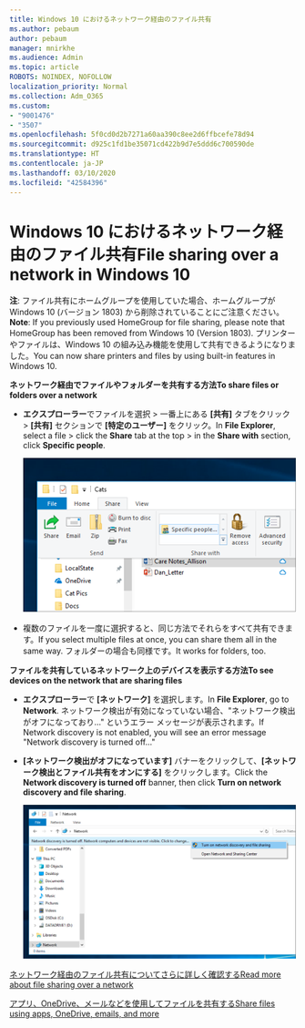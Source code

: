 ```yaml
---
title: Windows 10 におけるネットワーク経由のファイル共有
ms.author: pebaum
author: pebaum
manager: mnirkhe
ms.audience: Admin
ms.topic: article
ROBOTS: NOINDEX, NOFOLLOW
localization_priority: Normal
ms.collection: Adm_O365
ms.custom:
- "9001476"
- "3507"
ms.openlocfilehash: 5f0cd0d2b7271a60aa390c8ee2d6ffbcefe78d94
ms.sourcegitcommit: d925c1fd1be35071cd422b9d7e5ddd6c700590de
ms.translationtype: HT
ms.contentlocale: ja-JP
ms.lasthandoff: 03/10/2020
ms.locfileid: "42584396"
---
```

# <a name="file-sharing-over-a-network-in-windows-10"></a><span data-ttu-id="10876-102">Windows 10 におけるネットワーク経由のファイル共有</span><span class="sxs-lookup"><span data-stu-id="10876-102">File sharing over a network in Windows 10</span></span>

<span data-ttu-id="10876-103">**注**: ファイル共有にホームグループを使用していた場合、ホームグループが Windows 10 (バージョン 1803) から削除されていることにご注意ください。</span><span class="sxs-lookup"><span data-stu-id="10876-103">**Note**: If you previously used HomeGroup for file sharing, please note that HomeGroup has been removed from Windows 10 (Version 1803).</span></span> <span data-ttu-id="10876-104">プリンターやファイルは、Windows 10 の組み込み機能を使用して共有できるようになりました。</span><span class="sxs-lookup"><span data-stu-id="10876-104">You can now share printers and files by using built-in features in Windows 10.</span></span>

<span data-ttu-id="10876-105">**ネットワーク経由でファイルやフォルダーを共有する方法**</span><span class="sxs-lookup"><span data-stu-id="10876-105">**To share files or folders over a network**</span></span>

- <span data-ttu-id="10876-106">**エクスプローラー**でファイルを選択 > 一番上にある **[共有]** タブをクリック > **[共有]** セクションで **[特定のユーザー]** をクリック。</span><span class="sxs-lookup"><span data-stu-id="10876-106">In **File Explorer**, select a file > click the **Share** tab at the top > in the **Share with** section, click **Specific people**.</span></span>

    ![特定のユーザーとファイルを共有します。](media/share-with-specific-people.png)
          
- <span data-ttu-id="10876-108">複数のファイルを一度に選択すると、同じ方法でそれらをすべて共有できます。</span><span class="sxs-lookup"><span data-stu-id="10876-108">If you select multiple files at once, you can share them all in the same way.</span></span> <span data-ttu-id="10876-109">フォルダーの場合も同様です。</span><span class="sxs-lookup"><span data-stu-id="10876-109">It works for folders, too.</span></span>

<span data-ttu-id="10876-110">**ファイルを共有しているネットワーク上のデバイスを表示する方法**</span><span class="sxs-lookup"><span data-stu-id="10876-110">**To see devices on the network that are sharing files**</span></span>

- <span data-ttu-id="10876-111">**エクスプローラー**で **[ネットワーク]** を選択します。</span><span class="sxs-lookup"><span data-stu-id="10876-111">In **File Explorer**, go to **Network**.</span></span> <span data-ttu-id="10876-112">ネットワーク検出が有効になっていない場合、"ネットワーク検出がオフになっており..." というエラー メッセージが表示されます。</span><span class="sxs-lookup"><span data-stu-id="10876-112">If Network discovery is not enabled, you will see an error message "Network discovery is turned off..."</span></span>

- <span data-ttu-id="10876-113">**[ネットワーク検出がオフになっています]** バナーをクリックして、**[ネットワーク検出とファイル共有をオンにする]** をクリックします。</span><span class="sxs-lookup"><span data-stu-id="10876-113">Click the **Network discovery is turned off** banner, then click **Turn on network discovery and file sharing**.</span></span>

    ![ネットワーク検出とファイル共有を有効にします。](media/turn-on-network-discovery.png)

[<span data-ttu-id="10876-115">ネットワーク経由のファイル共有についてさらに詳しく確認する</span><span class="sxs-lookup"><span data-stu-id="10876-115">Read more about file sharing over a network</span></span>](https://support.microsoft.com/help/4092694/windows-10-file-sharing-over-a-network)

[<span data-ttu-id="10876-116">アプリ、OneDrive、メールなどを使用してファイルを共有する</span><span class="sxs-lookup"><span data-stu-id="10876-116">Share files using apps, OneDrive, emails, and more</span></span>](https://support.microsoft.com/help/4027674/windows-10-share-files-in-file-explorer)
